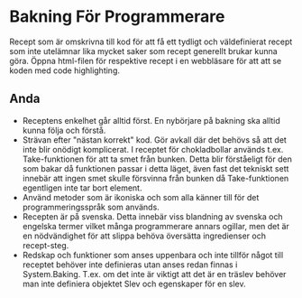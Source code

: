 # Bakning För Programmerare

Recept som är omskrivna till kod för att få ett tydligt och väldefinierat recept som inte utelämnar lika mycket saker som recept generellt brukar kunna göra.
Öppna html-filen för respektive recept i en webbläsare för att att se koden med code highlighting.

## Anda
- Receptens enkelhet går alltid först. En nybörjare på bakning ska alltid kunna följa och förstå.
- Strävan efter "nästan korrekt" kod. Gör avkall där det behövs så att det inte blir onödigt komplicerat. I receptet för chokladbollar används t.ex. Take-funktionen för att ta smet från bunken. Detta blir förståeligt för den som bakar då funktionen passar i detta läget, även fast det tekniskt sett innebär att ingen smet skulle försvinna från bunken då Take-funktionen egentligen inte tar bort element.
- Använd metoder som är ikoniska och som alla känner till för det programmeringsspråk som används.
- Recepten är på svenska. Detta innebär viss blandning av svenska och engelska termer vilket många programmerare annars ogillar, men det är en nödvändighet för att slippa behöva översätta ingredienser och recept-steg.
- Redskap och funktioner som anses uppenbara och inte tillför något till receptet behöver inte definieras utan anses redan finnas i System.Baking. T.ex. om det inte är viktigt att det är en träslev behöver man inte definiera objektet Slev och egenskaper för en slev.
